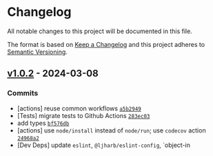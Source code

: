 # Changelog

All notable changes to this project will be documented in this file.

The format is based on [Keep a Changelog](https://keepachangelog.com/en/1.0.0/)
and this project adheres to [Semantic Versioning](https://semver.org/spec/v2.0.0.html).

## [v1.0.2](https://github.com/inspect-js/which-collection/compare/v1.0.1...v1.0.2) - 2024-03-08

### Commits

- [actions] reuse common workflows [`a5b2949`](https://github.com/inspect-js/which-collection/commit/a5b294901933131cf753c260c0dccf15c1aeeadc)
- [Tests] migrate tests to Github Actions [`283ec03`](https://github.com/inspect-js/which-collection/commit/283ec03d70ad8fdc94b3d77c1b11de011617a04d)
- add types [`bf576db`](https://github.com/inspect-js/which-collection/commit/bf576db80dbc9bca1332622f0b6c4772706dca45)
- [actions] use `node/install` instead of `node/run`; use `codecov` action [`24968a2`](https://github.com/inspect-js/which-collection/commit/24968a2aa55109520e2ec0532343224e11a6e311)
- [Dev Deps] update `eslint`, `@ljharb/eslint-config`, `object-in